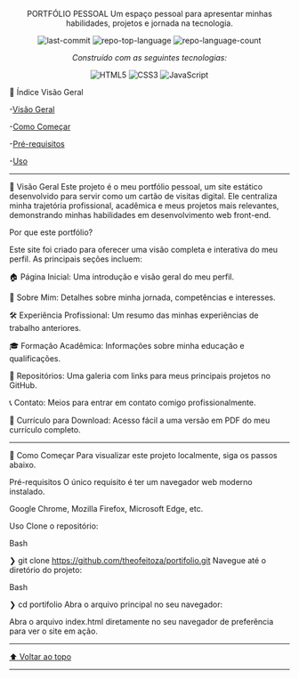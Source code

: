 <div id="top"></div>

<div align="center">

PORTFÓLIO PESSOAL
Um espaço pessoal para apresentar minhas habilidades, projetos e jornada na tecnologia.

<img alt="last-commit" src="https://img.shields.io/github/last-commit/theofeitoza/portifolio?style=flat&logo=git&logoColor=white&color=0080ff"> <img alt="repo-top-language" src="https://img.shields.io/github/languages/top/theofeitoza/portifolio?style=flat&color=0080ff"> <img alt="repo-language-count" src="https://img.shields.io/github/languages/count/theofeitoza/portifolio?style=flat&color=0080ff">

<p><em>Construído com as seguintes tecnologias:</em></p> <img alt="HTML5" src="https://img.shields.io/badge/HTML5-E34F26.svg?style=flat&logo=HTML5&logoColor=white"> <img alt="CSS3" src="https://img.shields.io/badge/CSS3-1572B6.svg?style=flat&logo=CSS3&logoColor=white"> <img alt="JavaScript" src="https://img.shields.io/badge/JavaScript-F7DF1E.svg?style=flat&logo=JavaScript&logoColor=black">

</div>

📜 Índice
Visão Geral

-[Visão Geral](#Visão-Geral)

-[Como Começar](#Como-comecar)

-[Pré-requisitos](#Pré-requisitos)

-[Uso](#Uso)

<hr>

🚀 Visão Geral
Este projeto é o meu portfólio pessoal, um site estático desenvolvido para servir como um cartão de visitas digital. Ele centraliza minha trajetória profissional, acadêmica e meus projetos mais relevantes, demonstrando minhas habilidades em desenvolvimento web front-end.

Por que este portfólio?

Este site foi criado para oferecer uma visão completa e interativa do meu perfil. As principais seções incluem:

🏠 Página Inicial: Uma introdução e visão geral do meu perfil.

👤 Sobre Mim: Detalhes sobre minha jornada, competências e interesses.

🛠️ Experiência Profissional: Um resumo das minhas experiências de trabalho anteriores.

🎓 Formação Acadêmica: Informações sobre minha educação e qualificações.

📂 Repositórios: Uma galeria com links para meus principais projetos no GitHub.

📞 Contato: Meios para entrar em contato comigo profissionalmente.

📄 Currículo para Download: Acesso fácil a uma versão em PDF do meu currículo completo.

<hr>

🏁 Como Começar
Para visualizar este projeto localmente, siga os passos abaixo.

Pré-requisitos
O único requisito é ter um navegador web moderno instalado.

Google Chrome, Mozilla Firefox, Microsoft Edge, etc.

Uso
Clone o repositório:

Bash

❯ git clone https://github.com/theofeitoza/portifolio.git
Navegue até o diretório do projeto:

Bash

❯ cd portifolio
Abra o arquivo principal no seu navegador:

Abra o arquivo index.html diretamente no seu navegador de preferência para ver o site em ação.

<hr>

<div align="left"> <a href="#top">⬆ Voltar ao topo</a> </div>

<hr>
